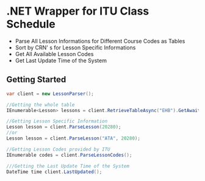 # .NET Wrapper for ITU Class Schedule

* Parse All Lesson Informations for Different Course Codes as Tables
* Sort by CRN' s for Lesson Specific Informations
* Get All Available Lesson Codes
* Get Last Update Time of the System

## Getting Started
```csharp
var client = new LessonParser();

//Getting the whole table
IEnumerable<Lesson> lessons = client.RetrieveTableAsync("EHB").GetAwaiter().GetResult();

//Getting Lesson Specific Information
Lesson lesson = client.ParseLesson(20280);
//or
Lesson lesson = client.ParseLesson("ATA", 20280);

//Getting Lesson Codes provided by ITU
IEnumerable codes = client.ParseLessonCodes();

///Getting the Last Update Time of the System
DateTime time client.LastUpdated();
```
